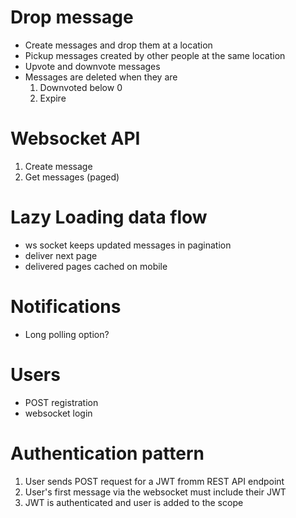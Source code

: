 Drop message
============
- Create messages and drop them at a location
- Pickup messages created by other people at the same location
- Upvote and downvote messages
- Messages are deleted when they are
    1. Downvoted below 0
    2. Expire

Websocket API
===============
1. Create message
2. Get messages (paged)


Lazy Loading data flow
==================
- ws socket keeps updated messages in pagination
- deliver next page
- delivered pages cached on mobile


Notifications
===============
- Long polling option?

Users
=============
- POST registration
- websocket login

Authentication pattern
==============
1. User sends POST request for a JWT fromm REST API endpoint
2. User's first message via the websocket must include their JWT
3. JWT is authenticated and user is added to the scope